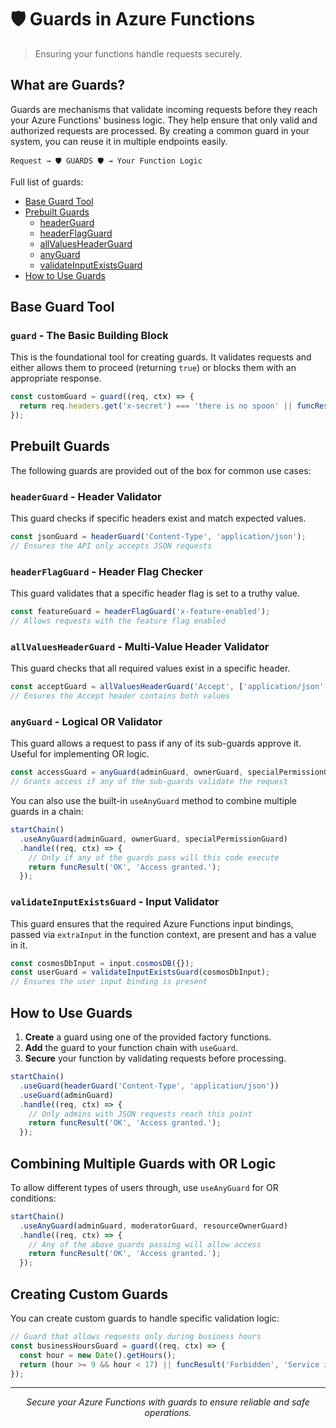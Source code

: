 # 🛡️ Guards in Azure Functions

> Ensuring your functions handle requests securely.

## What are Guards?

Guards are mechanisms that validate incoming requests before they reach your Azure Functions' business logic. They help ensure that only valid and authorized requests are processed. By creating a common guard in your system, you can reuse it in multiple endpoints easily.

```
Request → 🛡️ GUARDS 🛡️ → Your Function Logic
```

Full list of guards:

- [Base Guard Tool](#base-guard-tool)
- [Prebuilt Guards](#prebuilt-guards)
  - [headerGuard](#headerGuard)
  - [headerFlagGuard](#headerFlagGuard)
  - [allValuesHeaderGuard](#allValuesHeaderGuard)
  - [anyGuard](#anyGuard)
  - [validateInputExistsGuard](#validateInputExistsGuard)
- [How to Use Guards](#how-to-use-guards)

## Base Guard Tool

### `guard` - The Basic Building Block

This is the foundational tool for creating guards. It validates requests and either allows them to proceed (returning `true`) or blocks them with an appropriate response.

```typescript
const customGuard = guard((req, ctx) => {
  return req.headers.get('x-secret') === 'there is no spoon' || funcResult('Forbidden', `I'm sorry, Dave. I'm afraid I can't do that.`);
});
```

## Prebuilt Guards

The following guards are provided out of the box for common use cases:

### `headerGuard` - Header Validator

This guard checks if specific headers exist and match expected values.

```typescript
const jsonGuard = headerGuard('Content-Type', 'application/json');
// Ensures the API only accepts JSON requests
```

### `headerFlagGuard` - Header Flag Checker

This guard validates that a specific header flag is set to a truthy value.

```typescript
const featureGuard = headerFlagGuard('x-feature-enabled');
// Allows requests with the feature flag enabled
```

### `allValuesHeaderGuard` - Multi-Value Header Validator

This guard checks that all required values exist in a specific header.

```typescript
const acceptGuard = allValuesHeaderGuard('Accept', ['application/json', 'text/html']);
// Ensures the Accept header contains both values
```

### `anyGuard` - Logical OR Validator

This guard allows a request to pass if any of its sub-guards approve it. Useful for implementing OR logic.

```typescript
const accessGuard = anyGuard(adminGuard, ownerGuard, specialPermissionGuard);
// Grants access if any of the sub-guards validate the request
```

You can also use the built-in `useAnyGuard` method to combine multiple guards in a chain:

```typescript
startChain()
  .useAnyGuard(adminGuard, ownerGuard, specialPermissionGuard)
  .handle((req, ctx) => {
    // Only if any of the guards pass will this code execute
    return funcResult('OK', 'Access granted.');
  });
```

### `validateInputExistsGuard` - Input Validator

This guard ensures that the required Azure Functions input bindings, passed via `extraInput` in the function context, are present and has a value in it.

```typescript
const cosmosDbInput = input.cosmosDB({});
const userGuard = validateInputExistsGuard(cosmosDbInput);
// Ensures the user input binding is present
```

## How to Use Guards

1. **Create** a guard using one of the provided factory functions.
2. **Add** the guard to your function chain with `useGuard`.
3. **Secure** your function by validating requests before processing.

```typescript
startChain()
  .useGuard(headerGuard('Content-Type', 'application/json'))
  .useGuard(adminGuard)
  .handle((req, ctx) => {
    // Only admins with JSON requests reach this point
    return funcResult('OK', 'Access granted.');
  });
```

## Combining Multiple Guards with OR Logic

To allow different types of users through, use `useAnyGuard` for OR conditions:

```typescript
startChain()
  .useAnyGuard(adminGuard, moderatorGuard, resourceOwnerGuard)
  .handle((req, ctx) => {
    // Any of the above guards passing will allow access
    return funcResult('OK', 'Access granted.');
  });
```

## Creating Custom Guards

You can create custom guards to handle specific validation logic:

```typescript
// Guard that allows requests only during business hours
const businessHoursGuard = guard((req, ctx) => {
  const hour = new Date().getHours();
  return (hour >= 9 && hour < 17) || funcResult('Forbidden', 'Service is available only during business hours (9 AM - 5 PM).');
});
```

---

<p align="center">
  <i>Secure your Azure Functions with guards to ensure reliable and safe operations.</i>
</p>

